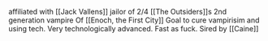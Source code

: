 affiliated with [[Jack Vallens]]
jailor of 2/4 [[The Outsiders]]s
2nd generation vampire
Of [[Enoch, the First City]]
Goal to cure vampirisim and using tech.
Very technologically advanced.
Fast as fuck.
Sired by [[Caine]]